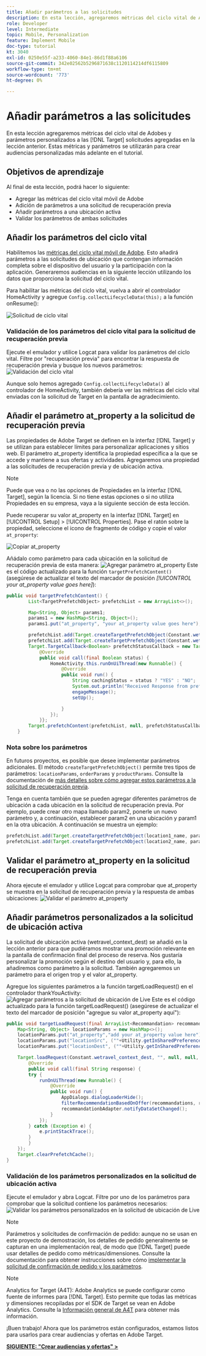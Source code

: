 ```yaml
---
title: Añadir parámetros a las solicitudes
description: En esta lección, agregaremos métricas del ciclo vital de Adobes y parámetros personalizados a las solicitudes de Target agregadas en la lección anterior. Estas métricas y parámetros se utilizarán para crear audiencias personalizadas más adelante en el tutorial.
role: Developer
level: Intermediate
topic: Mobile, Personalization
feature: Implement Mobile
doc-type: tutorial
kt: 3040
exl-id: 0250e55f-a233-4060-84e1-86d1f88a6106
source-git-commit: 342e02562b5296871638c1120114214df6115809
workflow-type: tm+mt
source-wordcount: '773'
ht-degree: 0%

---
```


# Añadir parámetros a las solicitudes

En esta lección agregaremos métricas del ciclo vital de Adobes y parámetros personalizados a las [!DNL Target] solicitudes agregadas en la lección anterior. Estas métricas y parámetros se utilizarán para crear audiencias personalizadas más adelante en el tutorial.

## Objetivos de aprendizaje

Al final de esta lección, podrá hacer lo siguiente:

* Agregar las métricas del ciclo vital móvil de Adobe
* Adición de parámetros a una solicitud de recuperación previa
* Añadir parámetros a una ubicación activa
* Validar los parámetros de ambas solicitudes

## Añadir los parámetros del ciclo vital

Habilitemos las [métricas del ciclo vital móvil de Adobe](https://experienceleague.adobe.com/docs/mobile-services/android/metrics.html?lang=en). Esto añadirá parámetros a las solicitudes de ubicación que contengan información completa sobre el dispositivo del usuario y la participación con la aplicación. Generaremos audiencias en la siguiente lección utilizando los datos que proporciona la solicitud del ciclo vital.

Para habilitar las métricas del ciclo vital, vuelva a abrir el controlador HomeActivity y agregue `Config.collectLifecycleData(this);` a la función onResume():

![Solicitud de ciclo vital](assets/lifecycle_code.jpg)

### Validación de los parámetros del ciclo vital para la solicitud de recuperación previa

Ejecute el emulador y utilice Logcat para validar los parámetros del ciclo vital. Filtre por &quot;recuperación previa&quot; para encontrar la respuesta de recuperación previa y busque los nuevos parámetros:
![Validación del ciclo vital](assets/lifecycle_validation.jpg)

Aunque solo hemos agregado `Config.collectLifecycleData()` al controlador de HomeActivity, también debería ver las métricas del ciclo vital enviadas con la solicitud de Target en la pantalla de agradecimiento.

## Añadir el parámetro at_property a la solicitud de recuperación previa

Las propiedades de Adobe Target se definen en la interfaz [!DNL Target] y se utilizan para establecer límites para personalizar aplicaciones y sitios web. El parámetro at_property identifica la propiedad específica a la que se accede y mantiene a sus ofertas y actividades. Agregaremos una propiedad a las solicitudes de recuperación previa y de ubicación activa.

>[!NOTE]
>
>Puede que vea o no las opciones de Propiedades en la interfaz [!DNL Target], según la licencia. Si no tiene estas opciones o si no utiliza Propiedades en su empresa, vaya a la siguiente sección de esta lección.

Puede recuperar su valor at_property en la interfaz [!DNL Target] en [!UICONTROL Setup] > [!UICONTROL Properties].  Pase el ratón sobre la propiedad, seleccione el icono de fragmento de código y copie el valor `at_property`:

![Copiar at_property](assets/at_property_interface.jpg)

Añádalo como parámetro para cada ubicación en la solicitud de recuperación previa de esta manera:
![Agregar parámetro at_property](assets/params_at_property.jpg)
Este es el código actualizado para la función `targetPrefetchContent()` (asegúrese de actualizar el texto del marcador de posición _[!UICONTROL your at_property value goes here]_):

```java
public void targetPrefetchContent() {
        List<TargetPrefetchObject> prefetchList = new ArrayList<>();

        Map<String, Object> params1;
        params1 = new HashMap<String, Object>();
        params1.put("at_property", "your at_property value goes here");

        prefetchList.add(Target.createTargetPrefetchObject(Constant.wetravel_engage_home, params1));
        prefetchList.add(Target.createTargetPrefetchObject(Constant.wetravel_engage_search, params1));
        Target.TargetCallback<Boolean> prefetchStatusCallback = new Target.TargetCallback<Boolean>() {
            @Override
            public void call(final Boolean status) {
                HomeActivity.this.runOnUiThread(new Runnable() {
                    @Override
                    public void run() {
                        String cachingStatus = status ? "YES" : "NO";
                        System.out.println("Received Response from prefetch : " + cachingStatus);
                        engageMessage();
                        setUp();

                    }
                });
            }};
        Target.prefetchContent(prefetchList, null, prefetchStatusCallback);
    }
```

### Nota sobre los parámetros

En futuros proyectos, es posible que desee implementar parámetros adicionales. El método `createTargetPrefetchObject()` permite tres tipos de parámetros: `locationParams`, `orderParams` y `productParams`. Consulte la documentación de [más detalles sobre cómo agregar estos parámetros a la solicitud de recuperación previa](https://experienceleague.adobe.com/docs/mobile-services/android/target-android/c-mob-target-prefetch-android.html?lang=en).

Tenga en cuenta también que se pueden agregar diferentes parámetros de ubicación a cada ubicación en la solicitud de recuperación previa. Por ejemplo, puede crear otro mapa llamado param2, ponerle un nuevo parámetro y, a continuación, establecer param2 en una ubicación y param1 en la otra ubicación. A continuación se muestra un ejemplo:

```java
prefetchList.add(Target.createTargetPrefetchObject(location1_name, params1);
prefetchList.add(Target.createTargetPrefetchObject(location2_name, params2);
```

## Validar el parámetro at_property en la solicitud de recuperación previa

Ahora ejecute el emulador y utilice Logcat para comprobar que at_property se muestra en la solicitud de recuperación previa y la respuesta de ambas ubicaciones:
![Validar el parámetro at_property](assets/parameters_at_property_validation.jpg)

## Añadir parámetros personalizados a la solicitud de ubicación activa

La solicitud de ubicación activa (wetravel_context_dest) se añadió en la lección anterior para que pudiéramos mostrar una promoción relevante en la pantalla de confirmación final del proceso de reserva. Nos gustaría personalizar la promoción según el destino del usuario y, para ello, la añadiremos como parámetro a la solicitud. También agregaremos un parámetro para el origen trop y el valor at_property.

Agregue los siguientes parámetros a la función targetLoadRequest() en el controlador thankYouActivity:
![Agregar parámetros a la solicitud de ubicación de Live](assets/parameters_live_location.jpg)
Este es el código actualizado para la función targetLoadRequest() (asegúrese de actualizar el texto del marcador de posición &quot;agregue su valor at_property aquí&quot;):

```java
public void targetLoadRequest(final ArrayList<Recommandation> recommandations) {
    Map<String, Object> locationParams = new HashMap<>();
    locationParams.put("at_property","add your at_property value here");
    locationParams.put("locationSrc", (""+Utility.getInSharedPreference(ThankYouActivity.this,Constant.departure,"")));
    locationParams.put("locationDest", (""+Utility.getInSharedPreference(ThankYouActivity.this,Constant.destination,"")));

    Target.loadRequest(Constant.wetravel_context_dest, "", null, null, locationParams, new Target.TargetCallback<String>() {
        @Override
        public void call(final String response) {
        try {
            runOnUiThread(new Runnable() {
                @Override
                public void run() {
                    AppDialogs.dialogLoaderHide();
                    filterRecommendationBasedOnOffer(recommandations, response);
                    recommandationbAdapter.notifyDataSetChanged();
                }
            });
        } catch (Exception e) {
            e.printStackTrace();
        }
        }
    });
    Target.clearPrefetchCache();
}
```

### Validación de los parámetros personalizados en la solicitud de ubicación activa

Ejecute el emulador y abra Logcat. Filtre por uno de los parámetros para comprobar que la solicitud contiene los parámetros necesarios:
![Validar los parámetros personalizados en la solicitud de ubicación de Live](assets/parameters_live_location_validation.jpg)

>[!NOTE]
>
>Parámetros y solicitudes de confirmación de pedido: aunque no se usan en este proyecto de demostración, los detalles de pedido generalmente se capturan en una implementación real, de modo que [!DNL Target] puede usar detalles de pedido como métricas/dimensiones. Consulte la documentación para obtener instrucciones sobre cómo [implementar la solicitud de confirmación de pedido y los parámetros](https://experienceleague.adobe.com/docs/mobile-services/android/target-android/c-target-methods.html?lang=en).

>[!NOTE]
>
>Analytics for Target (A4T): Adobe Analytics se puede configurar como fuente de informes para [!DNL Target]. Esto permite que todas las métricas y dimensiones recopiladas por el SDK de Target se vean en Adobe Analytics. Consulte la [Información general de A4T](https://experienceleague.adobe.com/docs/target/using/integrate/a4t/a4t.html?lang=en) para obtener más información.

¡Buen trabajo! Ahora que los parámetros están configurados, estamos listos para usarlos para crear audiencias y ofertas en Adobe Target.

**[SIGUIENTE: &quot;Crear audiencias y ofertas&quot; >](create-audiences-and-offers.md)**
